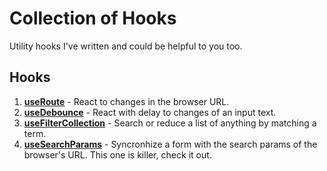 # Collection of Hooks

Utility hooks I've written and could be helpful to you too.

## Hooks

1. [**useRoute**](./lib/useRoute) - React to changes in the browser URL.
1. [**useDebounce**](./lib/useDebounce) - React with delay to changes of an input text.
1. [**useFilterCollection**](./lib/useFilterCollection) - Search or reduce a list of anything by matching a term.
1. [**useSearchParams**](./lib/useSearchParams) - Syncronhize a form with the search params of the browser's URL. This one is killer, check it out.
